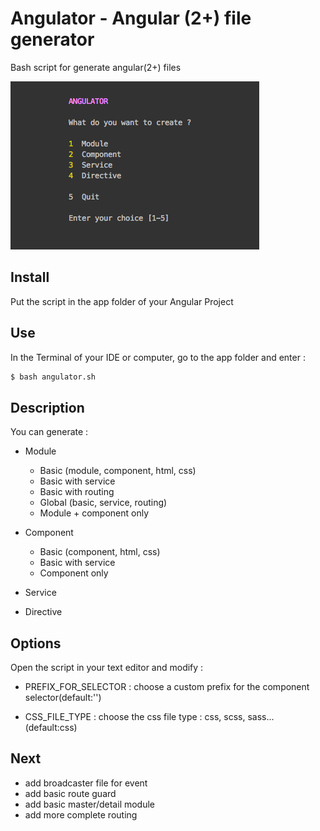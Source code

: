 # Angulator - Angular (2+) file generator

Bash script for generate angular(2+) files

![alt text](https://github.com/romainsauvez/angulator/blob/master/angulator.png)

## Install 

Put the script in the app folder of your Angular Project

##  Use

In the Terminal of your IDE or computer, go to the app folder and enter : 

```bash
$ bash angulator.sh
```

##  Description

You can generate : 

- Module

  - Basic (module, component, html, css)
  - Basic with service
  - Basic with routing
  - Global (basic, service, routing)
  - Module + component only
  
- Component

  - Basic (component, html, css)
  - Basic with service
  - Component only
  
- Service

- Directive


## Options

Open the script in your text editor and modify : 

- PREFIX_FOR_SELECTOR : choose a custom prefix for the component selector(default:'')

- CSS_FILE_TYPE : choose the css file type : css, scss, sass...(default:css)


## Next

  - add broadcaster file for event
  - add basic route guard
  - add basic master/detail module
  - add more complete routing
  
